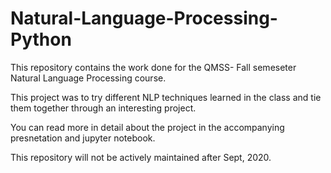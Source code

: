 # Natural-Language-Processing-Python

This repository contains the work done for the QMSS- Fall semeseter Natural Language Processing course.

This project was to try different NLP techniques learned in the class and tie them together through an interesting project.

You can read more in detail about the project in the accompanying presnetation and jupyter notebook.

This repository will not be actively maintained after Sept, 2020.